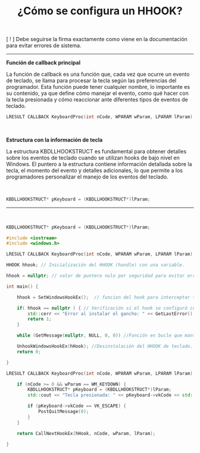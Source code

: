 <h1 align="center"> ¿Cómo se configura un HHOOK? </h1> <br>

[ ! ] Debe seguirse la firma exactamente como viene en la documentación para evitar errores de sistema.

--- 

**Función de callback principal**

La función de callback es una función que, cada vez que ocurre un evento de teclado, se llama para procesar la tecla según las preferencias del programador. 
Esta función puede tener cualquier nombre, lo importante es su contenido, ya que define cómo manejar el evento, como qué hacer con la tecla presionada 
y cómo reaccionar ante diferentes tipos de eventos de teclado.

```c++
LRESULT CALLBACK KeyboardProc(int nCode, WPARAM wParam, LPARAM lParam);
```

<br>

**Estructura con la información de tecla**

La estructura KBDLLHOOKSTRUCT es fundamental para obtener detalles sobre los eventos de teclado cuando se utilizan hooks de bajo nivel en Windows.
El puntero a la estructura contiene información detallada sobre la tecla, el momento del evento y detalles adicionales, 
lo que permite a los programadores personalizar el manejo de los eventos del teclado.

<br>

```c++
KBDLLHOOKSTRUCT* pKeyboard = (KBDLLHOOKSTRUCT*)lParam;
```

** **

<br>

```c++
KBDLLHOOKSTRUCT* pKeyboard = (KBDLLHOOKSTRUCT*)lParam;
```

```c++
#include <iostream>
#include <windows.h>

LRESULT CALLBACK KeyboardProc(int nCode, WPARAM wParam, LPARAM lParam);

HHOOK hhook; // Inicialización del HHOOK (handle) con una variable.

hhook = nullptr; // valor de puntero nulo por seguridad para evitar errores.

int main() {

    hhook = SetWindowsHookEx();  // funcion del hook para interceptar teclas.

    if( hhook == nullptr ) { // Verificación si el hook se configuró correctamente.
        std::cerr << "Error al instalar el gancho: " << GetLastError() << std::endl; //Salida estándar de errores.
        return 1;
    }

    while (GetMessage(nullptr, NULL, 0, 0)) //Función en bucle que mantiene el programa activo.

    UnhookWindowsHookEx(hHook); //Desinstalación del HHOOK de teclado.
    return 0;

}

LRESULT CALLBACK KeyboardProc(int nCode, WPARAM wParam, LPARAM lParam) {

    if (nCode >= 0 && wParam == WM_KEYDOWN) { 
        KBDLLHOOKSTRUCT* pKeyboard = (KBDLLHOOKSTRUCT*)lParam;
        std::cout << "Tecla presionada: " << pKeyboard->vkCode << std::endl;

        if (pKeyboard->vkCode == VK_ESCAPE) { 
            PostQuitMessage(0);
        }
    }

    return CallNextHookEx(hHook, nCode, wParam, lParam);

}
```


